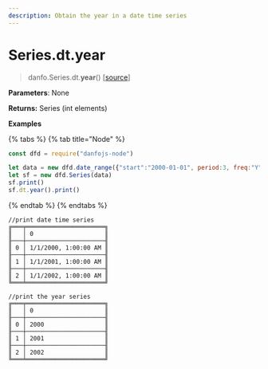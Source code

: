 ```yaml
---
description: Obtain the year in a date time series
---
```


# Series.dt.year

> danfo.Series.dt.**year**\(\)    \[[source](https://github.com/opensource9ja/danfojs/blob/master/danfojs/src/core/timeseries.js#L228)\]

**Parameters**: None

**Returns:** Series \(int elements\)

**Examples**

{% tabs %}
{% tab title="Node" %}
```javascript
const dfd = require("danfojs-node")

let data = new dfd.date_range({"start":"2000-01-01", period:3, freq:"Y"})
let sf = new dfd.Series(data)
sf.print()
sf.dt.year().print()
```
{% endtab %}
{% endtabs %}

```text
//print date time series
╔═══╤══════════════════════╗
║   │ 0                    ║
╟───┼──────────────────────╢
║ 0 │ 1/1/2000, 1:00:00 AM ║
╟───┼──────────────────────╢
║ 1 │ 1/1/2001, 1:00:00 AM ║
╟───┼──────────────────────╢
║ 2 │ 1/1/2002, 1:00:00 AM ║
╚═══╧══════════════════════╝

//print the year series
╔═══╤══════════════════════╗
║   │ 0                    ║
╟───┼──────────────────────╢
║ 0 │ 2000                 ║
╟───┼──────────────────────╢
║ 1 │ 2001                 ║
╟───┼──────────────────────╢
║ 2 │ 2002                 ║
╚═══╧══════════════════════╝
```

